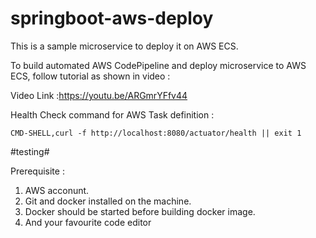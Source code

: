 # springboot-aws-deploy

This is a sample microservice to deploy it on AWS ECS.

To build automated AWS CodePipeline and deploy microservice to AWS ECS, follow tutorial as shown in video :

Video Link :https://youtu.be/ARGmrYFfv44

Health Check command for AWS Task definition : 
```
CMD-SHELL,curl -f http://localhost:8080/actuator/health || exit 1
```
#testing#

Prerequisite :
1. AWS acconunt.
2. Git and docker installed on the machine.
3. Docker should be started before building docker image.
4. And your favourite code editor 

